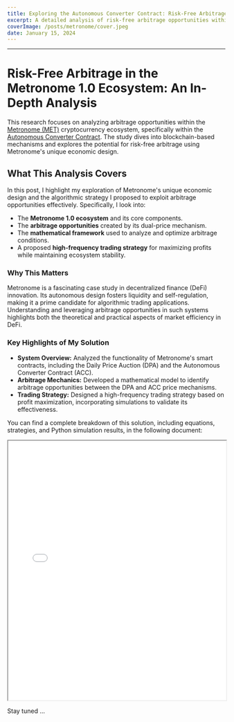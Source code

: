 ```yaml
---
title: Exploring the Autonomous Converter Contract: Risk-Free Arbitrage in Metronome 1.0
excerpt: A detailed analysis of risk-free arbitrage opportunities within the Metronome ecosystem, focusing on the Autonomous Converter Contract.
coverImage: /posts/metronome/cover.jpeg
date: January 15, 2024
---
```

---
# Risk-Free Arbitrage in the Metronome 1.0 Ecosystem: An In-Depth Analysis

This research focuses on analyzing arbitrage opportunities within the [Metronome (MET)](https://metronome.io/) cryptocurrency ecosystem, specifically within the [Autonomous Converter Contract](https://etherscan.io/address/0x686e5ac50d9236a9b7406791256e47feddb26aba). The study dives into blockchain-based mechanisms and explores the potential for risk-free arbitrage using Metronome's unique economic design.

## What This Analysis Covers

In this post, I highlight my exploration of Metronome's unique economic design and the algorithmic strategy I proposed to exploit arbitrage opportunities effectively. Specifically, I look into:

- The **Metronome 1.0 ecosystem** and its core components.
- The **arbitrage opportunities** created by its dual-price mechanism.
- The **mathematical framework** used to analyze and optimize arbitrage conditions.
- A proposed **high-frequency trading strategy** for maximizing profits while maintaining ecosystem stability.

### Why This Matters

Metronome is a fascinating case study in decentralized finance (DeFi) innovation. Its autonomous design fosters liquidity and self-regulation, making it a prime candidate for algorithmic trading applications. Understanding and leveraging arbitrage opportunities in such systems highlights both the theoretical and practical aspects of market efficiency in DeFi.

### Key Highlights of My Solution

- **System Overview:** Analyzed the functionality of Metronome's smart contracts, including the Daily Price Auction (DPA) and the Autonomous Converter Contract (ACC).
- **Arbitrage Mechanics:** Developed a mathematical model to identify arbitrage opportunities between the DPA and ACC price mechanisms.
- **Trading Strategy:** Designed a high-frequency trading strategy based on profit maximization, incorporating simulations to validate its effectiveness.

You can find a complete breakdown of this solution, including equations, strategies, and Python simulation results, in the following document:

<iframe src="../../_documents/MetronomeArbitrage.pdf" width="100%" height="600px"></iframe>

Stay tuned ...
